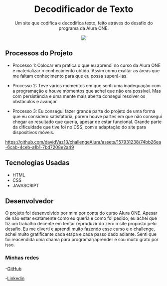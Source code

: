 <h1 align="center"> Decodificador de Texto </h1>

<p align="center">Um site que codifica e decodifica texto, feito atráves do desafio do programa da Alura ONE.</p>

<p align="center">
<img loading="lazy" src="https://img.shields.io/badge/Status%20-%20Em%20desenvolvimento%20-%20Green?color=Green"/>
</p>

<h2>Processos do Projeto</h2>

- Processo 1: Colocar em prática o que eu aprendi no curso da Alura ONE e materializar o conhecimento obtido. Assim como exaltar as áreas que me faltam conhecimento para que eu possa superá-las.

- Processo 2: Teve vários momentos em que senti uma inadequação com a programação e houve momentos que achei que não era possível. Mas com persistência e uma mente mais aberta consegui resolver os obstáculos e avançar.

- Processo 3: Eu consegui fazer grande parte do projeto de uma forma que eu considero satisfatória, pórem houve partes em que não consegui chegar ao resultado que queria, apesar de estar funcional. Grande parte da dificuldade que tive foi no CSS, com a adaptação do site para dispositivos móveis.


https://github.com/davidVaz13/challengeAlura/assets/157931238/74bb26ea-6cab-4ceb-a1b1-7bd7208e2a49


<h2>Tecnologias Usadas</h2>

- HTML
- CSS
- JAVASCRIPT

<h2>Desenvolvedor</h2>

<p>O projeto foi desenvolvido por mim por conta do curso Alura ONE. Apesar de não estar exatamente como eu queria e como foi pedido, eu achei que fiz um trabalho decente em tentar reproduzir do zero o site proposto pelo desafio. Eu me diverti e aprendi muito fazendo esse curso e o challenge, achei muito gratificante cada etapa e cada passo dado adiante. Senti que foi reacendida uma chama para programar/aprender e sou muito grato por isso.</p>

<h3>Minhas redes</h3>

-[GitHub](https://github.com/davidVaz13)

-[Linkedin](https://www.linkedin.com/in/david-vaz-5b017a169/)
